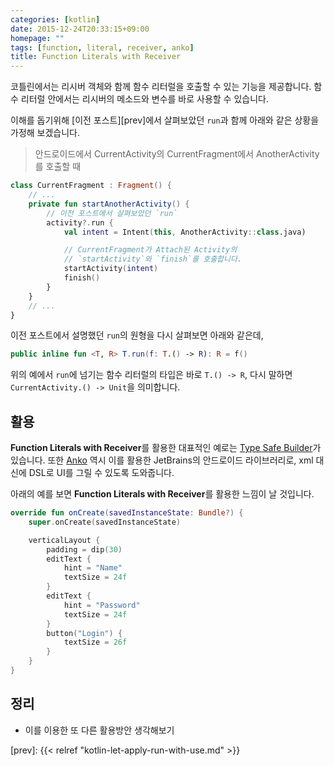 ```yaml
---
categories: [kotlin]
date: 2015-12-24T20:33:15+09:00
homepage: ""
tags: [function, literal, receiver, anko]
title: Function Literals with Receiver
---
```


코틀린에서는 리시버 객체와 함께 함수 리터럴을 호출할 수 있는 기능을 제공합니다.
함수 리터럴 안에서는 리시버의 메소드와 변수를 바로 사용할 수 있습니다.

<!--more-->

이해를 돕기위해 [이전 포스트][prev]에서 살펴보았던 `run`과 함께 아래와 같은 상황을 가정해 보겠습니다.

> 안드로이드에서 CurrentActivity의 CurrentFragment에서 AnotherActivity를 호출할 때

```kotlin
class CurrentFragment : Fragment() {
    // ...
    private fun startAnotherActivity() {
        // 이전 포스트에서 살펴보았던 `run`
        activity?.run {
            val intent = Intent(this, AnotherActivity::class.java)

            // CurrentFragment가 Attach된 Activity의
            // `startActivity`와 `finish`를 호출합니다.
            startActivity(intent)
            finish()
        }
    }
    // ...
}
```

이전 포스트에서 설명했던 `run`의 원형을 다시 살펴보면 아래와 같은데,

```kotlin
public inline fun <T, R> T.run(f: T.() -> R): R = f()
```

위의 예에서 `run`에 넘기는 함수 리터럴의 타입은 바로 `T.() -> R`,
다시 말하면 `CurrentActivity.() -> Unit`을 의미합니다.

## 활용

**Function Literals with Receiver**를 활용한 대표적인 예로는
[Type Safe Builder][type-safe-builder]가 있습니다.
또한 [Anko][anko] 역시 이를 활용한 JetBrains의 안드로이드 라이브러리로,
xml 대신에 DSL로 UI를 그릴 수 있도록 도와줍니다.

아래의 예를 보면 **Function Literals with Receiver**를 활용한 느낌이 날 것입니다.

```kotlin
override fun onCreate(savedInstanceState: Bundle?) {
    super.onCreate(savedInstanceState)

    verticalLayout {
        padding = dip(30)
        editText {
            hint = "Name"
            textSize = 24f
        }
        editText {
            hint = "Password"
            textSize = 24f
        }
        button("Login") {
            textSize = 26f
        }
    }
}
```

## 정리

- 이를 이용한 또 다른 활용방안 생각해보기



[anko]: https://github.com/Kotlin/anko
[type-safe-builder]: https://kotlinlang.org/docs/reference/type-safe-builders.html
[prev]: {{< relref "kotlin-let-apply-run-with-use.md" >}}
